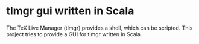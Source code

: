 tlmgr gui written in Scala
==========================

The TeX Live Manager (tlmgr) provides a shell, which can be scripted. This project tries to provide a GUI for tlmgr written in Scala.


